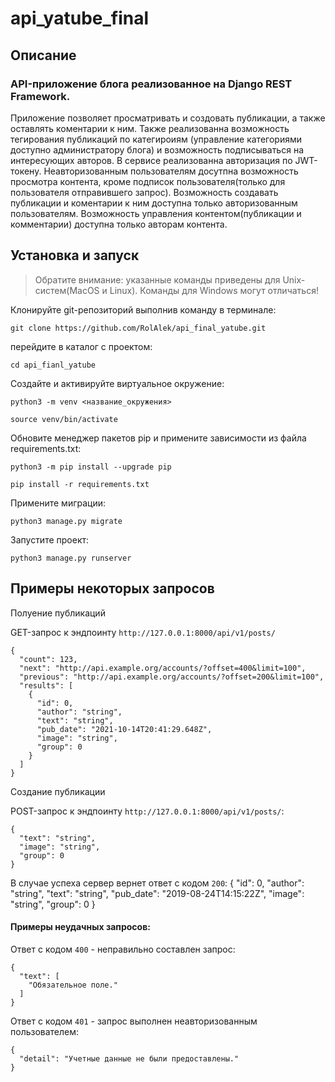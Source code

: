 # api_yatube_final

## Описание
### API-приложение блога реализованное на Django REST Framework.
Приложение позволяет просматривать и создовать публикации, а также оставлять коментарии к ним. Также реализованна возможность тегирования публикаций по категироиям (управление категориями доступно администратору блога) и возможность подписываться на интересующих авторов. 
В сервисе реализованна авторизация по JWT-токену. Неавторизованным пользователям досутпна возможность просмотра контента, кроме подписок пользователя(только для пользователя отправившего запрос). Возможность создавать публикации и коментарии к ним доступна только авторизованным пользователям. Возможность управления контентом(публикации и комментарии) доступна только авторам контента.

## Установка и запуск
> Обратите внимание: указанные команды приведены для Unix-систем(MacOS и Linux). Команды для Windows могут отличаться!

Клонируйте git-репозиторий выполнив команду в терминале:

```
git clone https://github.com/RolAlek/api_final_yatube.git
```

перейдите в каталог с проектом:

```
cd api_fianl_yatube
```

Создайте и активируйте виртуальное окружение:

```
python3 -m venv <название_окружения>
```
```
source venv/bin/activate
```

Обновите менеджер пакетов pip и примените зависимости из файла requirements.txt:

```
python3 -m pip install --upgrade pip
```

```
pip install -r requirements.txt
```

Примените миграции:

```
python3 manage.py migrate
```

Запустите проект:

```
python3 manage.py runserver
```

## Примеры некоторых запросов

Полуение публикаций

GET-запрос к эндпоинту `http://127.0.0.1:8000/api/v1/posts/`

```
{
  "count": 123,
  "next": "http://api.example.org/accounts/?offset=400&limit=100",
  "previous": "http://api.example.org/accounts/?offset=200&limit=100",
  "results": [
    {
      "id": 0,
      "author": "string",
      "text": "string",
      "pub_date": "2021-10-14T20:41:29.648Z",
      "image": "string",
      "group": 0
    }
  ]
}
```

Создание публикации

POST-запрос к эндпоинту `http://127.0.0.1:8000/api/v1/posts/`:
```
{
  "text": "string",
  "image": "string",
  "group": 0
}
```
В случае успеха сервер вернет ответ с кодом `200`:
{
  "id": 0,
  "author": "string",
  "text": "string",
  "pub_date": "2019-08-24T14:15:22Z",
  "image": "string",
  "group": 0
}

#### Примеры неудачных запросов:
Ответ с кодом `400` - неправильно составлен запрос:
```
{
  "text": [
    "Обязательное поле."
  ]
}
```
Ответ с кодом `401` - запрос выполнен неавторизованным пользователем:
```
{
  "detail": "Учетные данные не были предоставлены."
}
```
